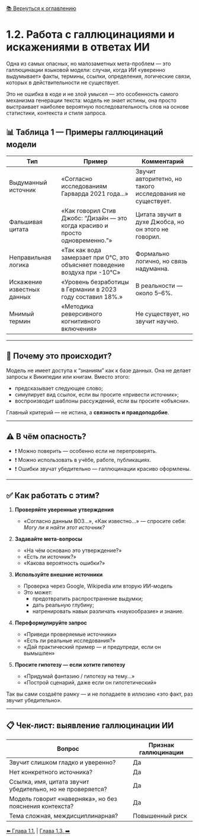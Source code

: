 [📚 Вернуться к оглавлению](../../README_ru.md)

# 1.2. Работа с галлюцинациями и искажениями в ответах ИИ

Одна из самых опасных, но малозаметных мета-проблем — это галлюцинации языковой модели: случаи, когда ИИ «уверенно выдумывает» факты, термины, ссылки, определения, логические связи, которых в действительности не существует.

Это не ошибка в коде и не злой умысел — это особенность самого механизма генерации текста: модель не знает истины, она просто выстраивает наиболее вероятную последовательность слов на основе статистики, контекста и стиля запроса.

## 📊 Таблица 1 — Примеры галлюцинаций модели

| Тип                     | Пример                                                                 | Комментарий                                                                 |
|------------------------|------------------------------------------------------------------------|------------------------------------------------------------------------------|
| Выдуманный источник     | «Согласно исследованиям Гарварда 2021 года...»                         | Звучит авторитетно, но такого исследования не существует.                   |
| Фальшивая цитата        | «Как говорил Стив Джобс: “Дизайн — это когда красиво и просто одновременно.”» | Цитата звучит в духе Джобса, но он этого не говорил.                         |
| Неправильная логика     | «Так как вода замерзает при 0°C, это объясняет поведение воздуха при -10°C» | Формально логично, но связь надуманна.                                      |
| Искажение известных данных | «Уровень безработицы в Германии в 2023 году составил 18%.»             | В реальности — около 5–6%.                                                  |
| Мнимый термин            | «Методика реверсивного когнитивного включения»                         | Не существует, но звучит научно.                                            |

---

## 🤖 Почему это происходит?

Модель не имеет доступа к “знаниям” как к базе данных. Она не делает запросы к Википедии или книгам. Вместо этого:
- предсказывает следующее слово;
- симулирует вид ссылок, если вы просите «привести источник»;
- воспроизводит шаблоны рассуждений, если вы просите «объясни».

Главный критерий — не истина, а **связность и правдоподобие**.

---

## ⚠ В чём опасность?

- ❗ Можно поверить — особенно если не перепроверять.
- ❗ Можно использовать в учёбе, работе, публикациях.
- ❗ Ошибки звучат убедительно — галлюцинации красиво оформлены.

---

## ✅ Как работать с этим?

1. **Проверяйте уверенные утверждения**
   - «Согласно данным ВОЗ...», «Как известно...» — спросите себя:  
     _Могу ли я найти этот источник?_

2. **Задавайте мета-вопросы**
   - «На чём основано это утверждение?»  
   - «Есть ли источник?»  
   - «Какова вероятность ошибки?»

3. **Используйте внешние источники**
   - Проверка через Google, Wikipedia или вторую ИИ-модель
   - Это может:
     - предотвратить распространение выдумки;
     - дать реальную глубину;
     - натренировать навык различать «наукообразие» и знание.

4. **Переформулируйте запрос**
   - «Приведи проверяемые источники»  
   - «Есть ли реальные исследования?»  
   - «Дай практический пример — и предупреди, если он вымышлен»

5. **Просите гипотезу — если хотите гипотезу**
   - «Придумай фантазию / гипотезу на тему...»  
   - «Построй сценарий, даже если он гипотетический»

Так вы сами создаёте рамку — и не попадаете в иллюзию «это факт, раз звучит убедительно».

---

## 📋 Чек-лист: выявление галлюцинации ИИ

| Вопрос                                                           | Признак галлюцинации |
|------------------------------------------------------------------|-----------------------|
| Звучит слишком гладко и уверенно?                                | Да                    |
| Нет конкретного источника?                                       | Да                    |
| Ссылка, имя, цитата звучит убедительно, но не проверяется?       | Да                    |
| Модель говорит «наверняка», но без пояснения контекста?          | Да                    |
| Тема сложная, междисциплинарная?                                 | Повышенный риск       |


[⬅️ Глава 1.1.](chapter11.md)  |  [Глава 1.3. ➡️](chapter13.md)